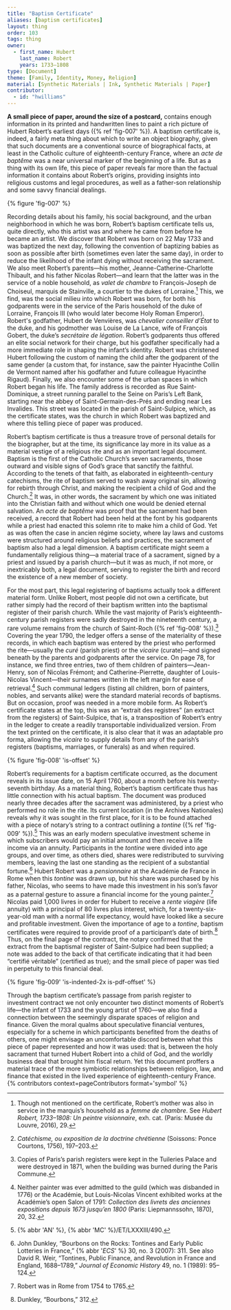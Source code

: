 ```yaml
---
title: "Baptism Certificate"
aliases: [baptism certificates]
layout: thing
order: 103
tags: thing
owner:
  - first_name: Hubert
    last_name: Robert
    years: 1733–1808
type: [Document]
theme: [Family, Identity, Money, Religion]
material: [Synthetic Materials | Ink, Synthetic Materials | Paper]
contributor:
  - id: "hwilliams"
---
```


**A small piece of paper, around the size of a postcard,** contains enough information in its printed and handwritten lines to paint a rich picture of Hubert Robert’s earliest days ({% ref 'fig-007' %}). A baptism certificate is, indeed, a fairly meta thing about which to write an object biography, given that such documents are a conventional source of biographical facts, at least in the Catholic culture of eighteenth-century France, where an *acte de baptême* was a near universal marker of the beginning of a life. But as a thing with its own life, this piece of paper reveals far more than the factual information it contains about Robert’s origins, providing insights into religious customs and legal procedures, as well as a father-son relationship and some savvy financial dealings.

{% figure 'fig-007' %}

Recording details about his family, his social background, and the urban neighborhood in which he was born, Robert’s baptism certificate tells us, quite directly, who this artist was and where he came from before he became an artist. We discover that Robert was born on 22 May 1733 and was baptized the next day, following the convention of baptizing babies as soon as possible after birth (sometimes even later the same day), in order to reduce the likelihood of the infant dying without receiving the sacrament. We also meet Robert’s parents—his mother, Jeanne-Catherine-Charlotte Thibault, and his father Nicolas Robert—and learn that the latter was in the service of a noble household, as *valet de chambre* to François-Joseph de Choiseul, marquis de Stainville, a courtier to the dukes of Lorraine.[^1] This, we find, was the social milieu into which Robert was born, for both his godparents were in the service of the Paris household of the duke of Lorraine, François III (who would later become Holy Roman Emperor). Robert's godfather, Hubert de Venvières, was *chevalier conseiller d’État* to the duke, and his godmother was Louise de La Lance, wife of François Gobert, the duke’s *secrétaire de légation*. Robert’s godparents thus offered an elite social network for their charge, but his godfather specifically had a more immediate role in shaping the infant’s identity. Robert was christened Hubert following the custom of naming the child after the godparent of the same gender (a custom that, for instance, saw the painter Hyacinthe Collin de Vermont named after his godfather and future colleague Hyacinthe Rigaud). Finally, we also encounter some of the urban spaces in which Robert began his life. The family address is recorded as Rue Saint-Dominique, a street running parallel to the Seine on Paris’s Left Bank, starting near the abbey of Saint-Germain-des-Prés and ending near Les Invalides. This street was located in the parish of Saint-Sulpice, which, as the certificate states, was the church in which Robert was baptized and where this telling piece of paper was produced.

Robert’s baptism certificate is thus a treasure trove of personal details for the biographer, but at the time, its significance lay more in its value as a material vestige of a religious rite and as an important legal document. Baptism is the first of the Catholic Church’s seven sacraments, those outward and visible signs of God’s grace that sanctify the faithful. According to the tenets of that faith, as elaborated in eighteenth-century catechisms, the rite of baptism served to wash away original sin, allowing for rebirth through Christ, and making the recipient a child of God and the Church.[^2] It was, in other words, the sacrament by which one was initiated into the Christian faith and without which one would be denied eternal salvation. An *acte de baptême* was proof that the sacrament had been received, a record that Robert had been held at the font by his godparents while a priest had enacted this solemn rite to make him a child of God. Yet as was often the case in ancien régime society, where lay laws and customs were structured around religious beliefs and practices, the sacrament of baptism also had a legal dimension. A baptism certificate might seem a fundamentally religious thing—a material trace of a sacrament, signed by a priest and issued by a parish church—but it was as much, if not more, or inextricably both, a legal document, serving to register the birth and record the existence of a new member of society.

For the most part, this legal registering of baptisms actually took a different material form. Unlike Robert, most people did not own a certificate, but rather simply had the record of their baptism written into the baptismal register of their parish church. While the vast majority of Paris’s eighteenth-century parish registers were sadly destroyed in the nineteenth century, a rare volume remains from the church of Saint-Roch ({% ref 'fig-008' %}).[^3] Covering the year 1790, the ledger offers a sense of the materiality of these records, in which each baptism was entered by the priest who performed the rite—usually the *curé* (parish priest) or the *vicaire* (curate)—and signed beneath by the parents and godparents after the service. On page 78, for instance, we find three entries, two of them children of painters—Jean-Henry, son of Nicolas Frémont; and Catherine-Pierrette, daughter of Louis-Nicolas Vincent—their surnames written in the left margin for ease of retrieval.[^4] Such communal ledgers (listing all children, born of painters, nobles, and servants alike) were the standard material records of baptisms. But on occasion, proof was needed in a more mobile form. As Robert’s certificate states at the top, this was an “extrait des registres” (an extract from the registers) of Saint-Sulpice, that is, a transposition of Robert’s entry in the ledger to create a readily transportable individualized version. From the text printed on the certificate, it is also clear that it was an adaptable pro forma, allowing the *vicaire* to supply details from any of the parish’s registers (baptisms, marriages, or funerals) as and when required.

{% figure 'fig-008' 'is-offset' %}

Robert’s requirements for a baptism certificate occurred, as the document reveals in its issue date, on 15 April 1760, about a month before his twenty-seventh birthday. As a material thing, Robert’s baptism certificate thus has little connection with his actual baptism. The document was produced nearly three decades after the sacrament was administered, by a priest who performed no role in the rite. Its current location (in the Archives Nationales) reveals why it was sought in the first place, for it is to be found attached with a piece of notary’s string to a contract outlining a *tontine* ({% ref 'fig-009' %}).[^5] This was an early modern speculative investment scheme in which subscribers would pay an initial amount and then receive a life income via an annuity. Participants in the *tontine* were divided into age groups, and over time, as others died, shares were redistributed to surviving members, leaving the last one standing as the recipient of a substantial fortune.[^6] Hubert Robert was a *pensionnaire* at the Académie de France in Rome when this *tontine* was drawn up, but his share was purchased by his father, Nicolas, who seems to have made this investment in his son’s favor as a paternal gesture to assure a financial income for the young painter.[^7] Nicolas paid 1,000 livres in order for Hubert to receive a *rente viagère* (life annuity) with a principal of 80 livres plus interest, which, for a twenty-six-year-old man with a normal life expectancy, would have looked like a secure and profitable investment. Given the importance of age to a *tontine*, baptism certificates were required to provide proof of a participant’s date of birth.[^8] Thus, on the final page of the contract, the notary confirmed that the extract from the baptismal register of Saint-Sulpice had been supplied; a note was added to the back of that certificate indicating that it had been “certifié véritable” (certified as true); and the small piece of paper was tied in perpetuity to this financial deal.

{% figure 'fig-009' 'is-indented-2x is-pdf-offset' %}

Through the baptism certificate’s passage from parish register to investment contract we not only encounter two distinct moments of Robert’s life—the infant of 1733 and the young artist of 1760—we also find a connection between the seemingly disparate spaces of religion and finance. Given the moral qualms about speculative financial ventures, especially for a scheme in which participants benefited from the deaths of others, one might envisage an uncomfortable discord between what this piece of paper represented and how it was used: that is, between the holy sacrament that turned Hubert Robert into a child of God, and the worldly business deal that brought him fiscal return. Yet this document proffers a material trace of the more symbiotic relationships between religion, law, and finance that existed in the lived experience of eighteenth-century France. {% contributors context=pageContributors format='symbol' %}

[^1]: Though not mentioned on the certificate, Robert’s mother was also in service in the marquis’s household as a *femme de chambre*. See *Hubert Robert, 1733–1808: Un peintre visionnaire*, exh. cat. (Paris: Musée du Louvre, 2016), 29.

[^2]: *Catéchisme, ou exposition de la doctrine chrétienne* (Soissons: Ponce Courtons, 1756), 197–203.

[^3]: Copies of Paris’s parish registers were kept in the Tuileries Palace and were destroyed in 1871, when the building was burned during the Paris Commune.

[^4]: Neither painter was ever admitted to the guild (which was disbanded in 1776) or the Académie, but Louis-Nicolas Vincent exhibited works at the Académie’s open Salon of 1791: *Collection des livrets des anciennes expositions depuis 1673 jusqu’en 1800* (Paris: Liepmannssohn, 1870), 20, 32.

[^5]: {% abbr 'AN' %}, {% abbr 'MC' %}/ET/LXXXIII/490.

[^6]: John Dunkley, “Bourbons on the Rocks: Tontines and Early Public Lotteries in France,” {% abbr '*ECS*' %} 30, no. 3 (2007): 311. See also David R. Weir, “Tontines, Public Finance, and Revolution in France and England, 1688–1789,” *Journal of Economic History* 49, no. 1 (1989): 95–124.

[^7]: Robert was in Rome from 1754 to 1765.

[^8]: Dunkley, “Bourbons,” 312.
